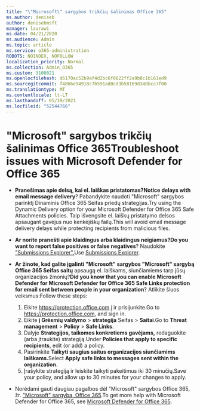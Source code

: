 ```yaml
---
title: "\"Microsoft\" sargybos trikčių šalinimas Office 365"
ms.author: deniseb
author: denisebmsft
manager: laurawi
ms.date: 04/21/2020
ms.audience: Admin
ms.topic: article
ms.service: o365-administration
ROBOTS: NOINDEX, NOFOLLOW
localization_priority: Normal
ms.collection: Admin_O365
ms.custom: 3100021
ms.openlocfilehash: d6170ac52b9af4d2bc6f8822ff2a9b8c1b161ed9
ms.sourcegitcommit: f4866e94918c7b591ad0cd3b58169d340bcc7f00
ms.translationtype: MT
ms.contentlocale: lt-LT
ms.lasthandoff: 05/19/2021
ms.locfileid: "52544766"
---
```

# <a name="troubleshoot-issues-with-microsoft-defender-for-office-365"></a><span data-ttu-id="52483-102">"Microsoft" sargybos trikčių šalinimas Office 365</span><span class="sxs-lookup"><span data-stu-id="52483-102">Troubleshoot issues with Microsoft Defender for Office 365</span></span>

- <span data-ttu-id="52483-103">**Pranešimas apie delsą, kai el. laiškas pristatomas?**</span><span class="sxs-lookup"><span data-stu-id="52483-103">**Notice delays with email message delivery**?</span></span> <span data-ttu-id="52483-104">Pabandykite naudoti "Microsoft" sargybos parinktį Dinaminis Office 365 Seifas priedų strategijas.</span><span class="sxs-lookup"><span data-stu-id="52483-104">Try using the Dynamic Delivery option for your Microsoft Defender for Office 365 Safe Attachments policies.</span></span> <span data-ttu-id="52483-105">Taip išvengsite el. laiškų pristatymo delsos apsaugant gavėjus nuo kenkėjiškų failų.</span><span class="sxs-lookup"><span data-stu-id="52483-105">This will avoid email message delivery delays while protecting recipients from malicious files.</span></span>
- <span data-ttu-id="52483-106">**Ar norite pranešti apie klaidingus arba klaidingus neigiamus?**</span><span class="sxs-lookup"><span data-stu-id="52483-106">**Do you want to report false positives or false negatives**?</span></span> <span data-ttu-id="52483-107">Naudokite ["Submissions Explorer".](https://protection.office.com/reportsubmission)</span><span class="sxs-lookup"><span data-stu-id="52483-107">Use [Submissions Explorer](https://protection.office.com/reportsubmission).</span></span>
- <span data-ttu-id="52483-108">**Ar žinote, kad galite įgalinti "Microsoft" sargybos "Microsoft" sargybą Office 365 Seifas saitų** apsaugą el. laiškams, siunčiamiems tarp jūsų organizacijos žmonių?</span><span class="sxs-lookup"><span data-stu-id="52483-108">**Did you know that you can enable Microsoft Defender for Microsoft Defender for Office 365 Safe Links protection for email sent between people in your organization**?</span></span> <span data-ttu-id="52483-109">Atlikite šiuos veiksmus:</span><span class="sxs-lookup"><span data-stu-id="52483-109">Follow these steps:</span></span>
    1. <span data-ttu-id="52483-110">Eikite https://protection.office.com į ir prisijunkite.</span><span class="sxs-lookup"><span data-stu-id="52483-110">Go to https://protection.office.com, and sign in.</span></span>
    2. <span data-ttu-id="52483-111">Eikite **į Grėsmių valdymo**  >  **strategija** Seifas  >  **Saitai**.</span><span class="sxs-lookup"><span data-stu-id="52483-111">Go to **Threat management** > **Policy** > **Safe Links**.</span></span>
    3. <span data-ttu-id="52483-112">Dalyje **Strategijos, taikomos konkretiems gavėjams,** redaguokite (arba įtraukite) strategiją.</span><span class="sxs-lookup"><span data-stu-id="52483-112">Under **Policies that apply to specific recipients**, edit (or add) a policy.</span></span>
    4. <span data-ttu-id="52483-113">Pasirinkite **Taikyti saugius saitus organizacijos siunčiamims laiškams.**</span><span class="sxs-lookup"><span data-stu-id="52483-113">Select **Apply safe links to messages sent within the organization**.</span></span>
    5. <span data-ttu-id="52483-114">Įrašykite strategiją ir leiskite taikyti pakeitimus iki 30 minučių.</span><span class="sxs-lookup"><span data-stu-id="52483-114">Save your policy, and allow up to 30 minutes for your changes to apply.</span></span>

- <span data-ttu-id="52483-115">Norėdami gauti daugiau pagalbos dėl "Microsoft" sargybos Office 365, žr. ["Microsoft" sargyba, Office 365](/microsoft-365/security/office-365-security/office-365-atp).</span><span class="sxs-lookup"><span data-stu-id="52483-115">To get more help with Microsoft Defender for Office 365, see [Microsoft Defender for Office 365](/microsoft-365/security/office-365-security/office-365-atp).</span></span>